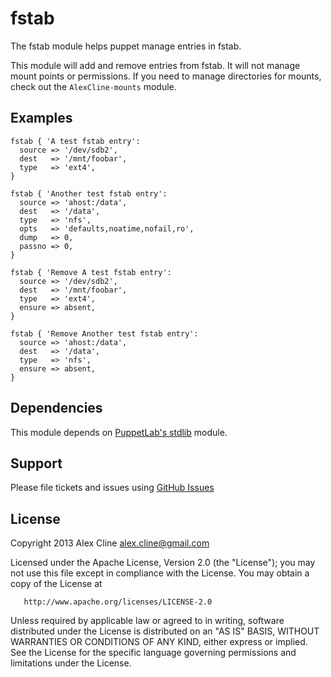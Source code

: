 fstab
=====

The fstab module helps puppet manage entries in fstab.

This module will add and remove entries from fstab.  It will not manage mount
points or permissions.  If you need to manage directories for mounts, check
out the `AlexCline-mounts` module.

Examples
--------

    fstab { 'A test fstab entry':
      source => '/dev/sdb2',
      dest   => '/mnt/foobar',
      type   => 'ext4',
    }

    fstab { 'Another test fstab entry':
      source => 'ahost:/data',
      dest   => '/data',
      type   => 'nfs',
      opts   => 'defaults,noatime,nofail,ro',
      dump   => 0,
      passno => 0,
    }

    fstab { 'Remove A test fstab entry':
      source => '/dev/sdb2',
      dest   => '/mnt/foobar',
      type   => 'ext4',
      ensure => absent,
    }

    fstab { 'Remove Another test fstab entry':
      source => 'ahost:/data',
      dest   => '/data',
      type   => 'nfs',
      ensure => absent,
    }

Dependencies
------------

This module depends on [PuppetLab's stdlib](http://forge.puppetlabs.com/puppetlabs/stdlib) module.


Support
-------

Please file tickets and issues using [GitHub Issues](https://github.com/AlexCline/fstab/issues)


License
-------
   Copyright 2013 Alex Cline <alex.cline@gmail.com>

   Licensed under the Apache License, Version 2.0 (the "License");
   you may not use this file except in compliance with the License.
   You may obtain a copy of the License at

       http://www.apache.org/licenses/LICENSE-2.0

   Unless required by applicable law or agreed to in writing, software
   distributed under the License is distributed on an "AS IS" BASIS,
   WITHOUT WARRANTIES OR CONDITIONS OF ANY KIND, either express or implied.
   See the License for the specific language governing permissions and
   limitations under the License.
